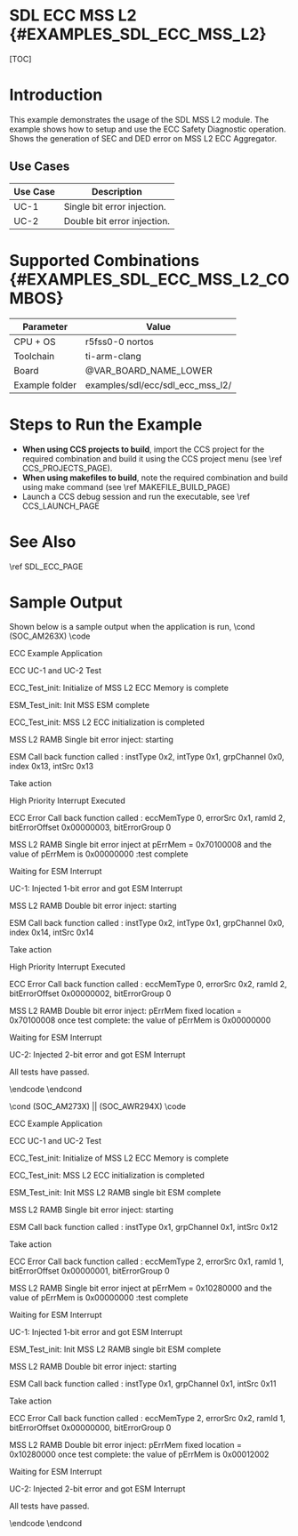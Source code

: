 # SDL ECC MSS L2 {#EXAMPLES_SDL_ECC_MSS_L2}

[TOC]

# Introduction

This example demonstrates the usage of the SDL MSS L2 module. The example shows how to setup and use the ECC Safety Diagnostic operation.
Shows the generation of SEC and DED error on MSS L2 ECC Aggregator.

Use Cases
---------

 Use Case | Description
 ---------|------------
 UC-1     | Single bit error injection.
 UC-2     | Double bit error injection.

# Supported Combinations {#EXAMPLES_SDL_ECC_MSS_L2_COMBOS}

 Parameter      | Value
 ---------------|-----------
 CPU + OS       | r5fss0-0 nortos
 Toolchain      | ti-arm-clang
 Board          | @VAR_BOARD_NAME_LOWER
 Example folder | examples/sdl/ecc/sdl_ecc_mss_l2/



# Steps to Run the Example

- **When using CCS projects to build**, import the CCS project for the required combination
  and build it using the CCS project menu (see \ref CCS_PROJECTS_PAGE).
- **When using makefiles to build**, note the required combination and build using
  make command (see \ref MAKEFILE_BUILD_PAGE)
- Launch a CCS debug session and run the executable, see \ref CCS_LAUNCH_PAGE

# See Also

\ref SDL_ECC_PAGE

# Sample Output

Shown below is a sample output when the application is run,
\cond (SOC_AM263X)
\code

ECC Example Application

ECC UC-1 and UC-2 Test 

ECC_Test_init: Initialize of MSS L2 ECC Memory is complete 

ESM_Test_init: Init MSS ESM complete 

ECC_Test_init: MSS L2 ECC initialization is completed 

MSS L2 RAMB Single bit error inject: starting 

ESM Call back function called : instType 0x2, intType 0x1, grpChannel 0x0, index 0x13, intSrc 0x13
 
Take action 

High Priority Interrupt Executed

ECC Error Call back function called : eccMemType 0, errorSrc 0x1, ramId 2, bitErrorOffset 0x00000003, bitErrorGroup 0

MSS L2 RAMB Single bit error inject at pErrMem = 0x70100008 and the value of pErrMem is 0x00000000 :test complete

Waiting for ESM Interrupt

UC-1: Injected 1-bit error and got ESM Interrupt 

MSS L2 RAMB Double bit error inject: starting 

ESM Call back function called : instType 0x2, intType 0x1, grpChannel 0x0, index 0x14, intSrc 0x14
 
Take action 

High Priority Interrupt Executed

ECC Error Call back function called : eccMemType 0, errorSrc 0x2, ramId 2, bitErrorOffset 0x00000002, bitErrorGroup 0

MSS L2 RAMB Double bit error inject: pErrMem fixed location = 0x70100008 once test complete: the value of pErrMem is 0x00000000

Waiting for ESM Interrupt 

UC-2: Injected 2-bit error and got ESM Interrupt

All tests have passed.

\endcode
\endcond

\cond (SOC_AM273X) || (SOC_AWR294X)
\code

ECC Example Application

ECC UC-1 and UC-2 Test 

ECC_Test_init: Initialize of MSS L2 ECC Memory is complete 

ECC_Test_init: MSS L2 ECC initialization is completed 

ESM_Test_init: Init MSS L2 RAMB single bit ESM complete 

MSS L2 RAMB Single bit error inject: starting 

ESM Call back function called : instType 0x1, grpChannel 0x1, intSrc 0x12 

Take action 

ECC Error Call back function called : eccMemType 2, errorSrc 0x1, ramId 1, bitErrorOffset 0x00000001, bitErrorGroup 0

MSS L2 RAMB Single bit error inject at pErrMem = 0x10280000 and the value of pErrMem is 0x00000000 :test complete

Waiting for ESM Interrupt

UC-1: Injected 1-bit error and got ESM Interrupt 

ESM_Test_init: Init MSS L2 RAMB single bit ESM complete 

MSS L2 RAMB Double bit error inject: starting 

ESM Call back function called : instType 0x1, grpChannel 0x1, intSrc 0x11 

Take action 

ECC Error Call back function called : eccMemType 2, errorSrc 0x2, ramId 1, bitErrorOffset 0x00000000, bitErrorGroup 0

MSS L2 RAMB Double bit error inject: pErrMem fixed location = 0x10280000 once test complete: the value of pErrMem is 0x00012002

Waiting for ESM Interrupt 

UC-2: Injected 2-bit error and got ESM Interrupt

All tests have passed. 

\endcode
\endcond
